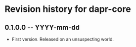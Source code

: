 # Revision history for dapr-core

## 0.1.0.0 -- YYYY-mm-dd

* First version. Released on an unsuspecting world.

